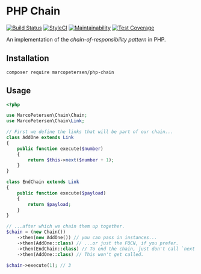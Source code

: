 # PHP Chain
[![Build Status](https://travis-ci.org/ocrampete16/php-chain.svg?branch=master)](https://travis-ci.org/ocrampete16/php-chain)
[![StyleCI](https://styleci.io/repos/83728346/shield?branch=master)](https://styleci.io/repos/83728346)
[![Maintainability](https://api.codeclimate.com/v1/badges/5b1aa7f182ab817af568/maintainability)](https://codeclimate.com/github/ocrampete16/php-chain/maintainability)
[![Test Coverage](https://api.codeclimate.com/v1/badges/5b1aa7f182ab817af568/test_coverage)](https://codeclimate.com/github/ocrampete16/php-chain/test_coverage)

An implementation of the _chain-of-responsibility pattern_ in PHP.

## Installation
```
composer require marcopetersen/php-chain
```

## Usage
```php
<?php

use MarcoPetersen\Chain\Chain;
use MarcoPetersen\Chain\Link;

// First we define the links that will be part of our chain...
class AddOne extends Link
{
    public function execute($number)
    {
        return $this->next($number + 1);
    }
}

class EndChain extends Link
{
    public function execute($payload)
    {
        return $payload;
    }
}

// ...after which we chain them up together.
$chain = (new Chain())
    ->then(new AddOne()) // you can pass in instances...
    ->then(AddOne::class) // ...or just the FQCN, if you prefer.
    ->then(EndChain::class) // To end the chain, just don't call `next`.
    ->then(AddOne::class) // This won't get called.

$chain->execute(1); // 3
```
